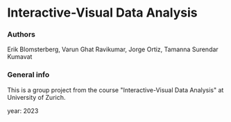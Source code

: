 # Interactive-Visual Data Analysis

### Authors

Erik Blomsterberg, Varun Ghat Ravikumar, Jorge Ortiz, Tamanna Surendar Kumavat

### General info

This is a group project from the course "Interactive-Visual Data Analysis" at University of Zurich.

year: 2023

